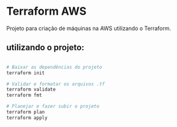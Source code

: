 # Terraform AWS

Projeto para criação de máquinas na AWS utilizando o Terraform.

## utilizando o projeto:

```bash

# Baixar as dependências do projeto 
terraform init

# Validar e formatar os arquivos .tf
terraform validate
terraform fmt

# Planejar e fazer subir o projeto
terraform plan
terraform apply
```